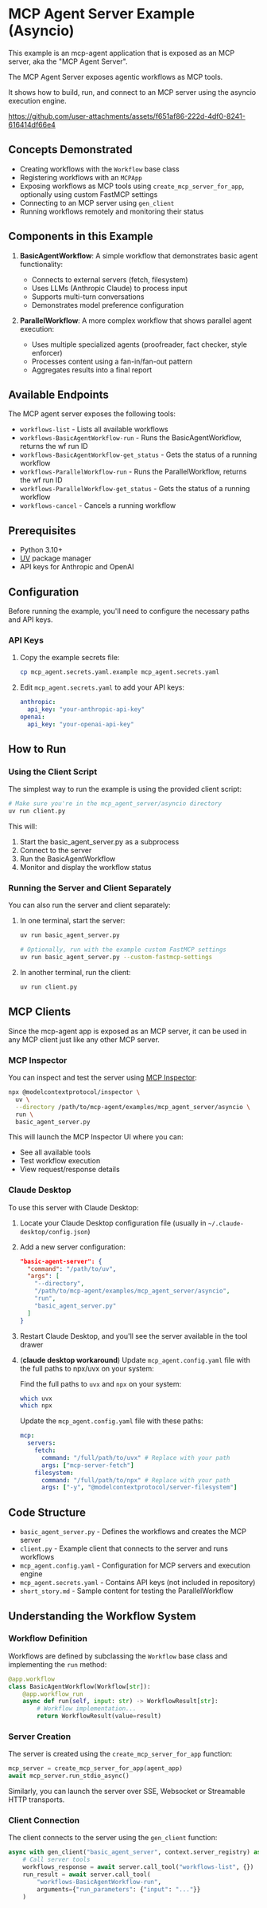 # MCP Agent Server Example (Asyncio)

This example is an mcp-agent application that is exposed as an MCP server, aka the "MCP Agent Server".

The MCP Agent Server exposes agentic workflows as MCP tools.

It shows how to build, run, and connect to an MCP server using the asyncio execution engine.

https://github.com/user-attachments/assets/f651af86-222d-4df0-8241-616414df66e4

## Concepts Demonstrated

- Creating workflows with the `Workflow` base class
- Registering workflows with an `MCPApp`
- Exposing workflows as MCP tools using `create_mcp_server_for_app`, optionally using custom FastMCP settings
- Connecting to an MCP server using `gen_client`
- Running workflows remotely and monitoring their status

## Components in this Example

1. **BasicAgentWorkflow**: A simple workflow that demonstrates basic agent functionality:

   - Connects to external servers (fetch, filesystem)
   - Uses LLMs (Anthropic Claude) to process input
   - Supports multi-turn conversations
   - Demonstrates model preference configuration

2. **ParallelWorkflow**: A more complex workflow that shows parallel agent execution:
   - Uses multiple specialized agents (proofreader, fact checker, style enforcer)
   - Processes content using a fan-in/fan-out pattern
   - Aggregates results into a final report

## Available Endpoints

The MCP agent server exposes the following tools:

- `workflows-list` - Lists all available workflows
- `workflows-BasicAgentWorkflow-run` - Runs the BasicAgentWorkflow, returns the wf run ID
- `workflows-BasicAgentWorkflow-get_status` - Gets the status of a running workflow
- `workflows-ParallelWorkflow-run` - Runs the ParallelWorkflow, returns the wf run ID
- `workflows-ParallelWorkflow-get_status` - Gets the status of a running workflow
- `workflows-cancel` - Cancels a running workflow

## Prerequisites

- Python 3.10+
- [UV](https://github.com/astral-sh/uv) package manager
- API keys for Anthropic and OpenAI

## Configuration

Before running the example, you'll need to configure the necessary paths and API keys.

### API Keys

1. Copy the example secrets file:

   ```bash
   cp mcp_agent.secrets.yaml.example mcp_agent.secrets.yaml
   ```

2. Edit `mcp_agent.secrets.yaml` to add your API keys:
   ```yaml
   anthropic:
     api_key: "your-anthropic-api-key"
   openai:
     api_key: "your-openai-api-key"
   ```

## How to Run

### Using the Client Script

The simplest way to run the example is using the provided client script:

```bash
# Make sure you're in the mcp_agent_server/asyncio directory
uv run client.py
```

This will:

1. Start the basic_agent_server.py as a subprocess
2. Connect to the server
3. Run the BasicAgentWorkflow
4. Monitor and display the workflow status

### Running the Server and Client Separately

You can also run the server and client separately:

1. In one terminal, start the server:

   ```bash
   uv run basic_agent_server.py

   # Optionally, run with the example custom FastMCP settings
   uv run basic_agent_server.py --custom-fastmcp-settings
   ```

2. In another terminal, run the client:
   ```bash
   uv run client.py
   ```

## MCP Clients

Since the mcp-agent app is exposed as an MCP server, it can be used in any MCP client just
like any other MCP server.

### MCP Inspector

You can inspect and test the server using [MCP Inspector](https://github.com/modelcontextprotocol/inspector):

```bash
npx @modelcontextprotocol/inspector \
  uv \
  --directory /path/to/mcp-agent/examples/mcp_agent_server/asyncio \
  run \
  basic_agent_server.py
```

This will launch the MCP Inspector UI where you can:

- See all available tools
- Test workflow execution
- View request/response details

### Claude Desktop

To use this server with Claude Desktop:

1. Locate your Claude Desktop configuration file (usually in `~/.claude-desktop/config.json`)

2. Add a new server configuration:

   ```json
   "basic-agent-server": {
     "command": "/path/to/uv",
     "args": [
       "--directory",
       "/path/to/mcp-agent/examples/mcp_agent_server/asyncio",
       "run",
       "basic_agent_server.py"
     ]
   }
   ```

3. Restart Claude Desktop, and you'll see the server available in the tool drawer

4. (**claude desktop workaround**) Update `mcp_agent.config.yaml` file with the full paths to npx/uvx on your system:

   Find the full paths to `uvx` and `npx` on your system:

   ```bash
   which uvx
   which npx
   ```

   Update the `mcp_agent.config.yaml` file with these paths:

   ```yaml
   mcp:
     servers:
       fetch:
         command: "/full/path/to/uvx" # Replace with your path
         args: ["mcp-server-fetch"]
       filesystem:
         command: "/full/path/to/npx" # Replace with your path
         args: ["-y", "@modelcontextprotocol/server-filesystem"]
   ```

## Code Structure

- `basic_agent_server.py` - Defines the workflows and creates the MCP server
- `client.py` - Example client that connects to the server and runs workflows
- `mcp_agent.config.yaml` - Configuration for MCP servers and execution engine
- `mcp_agent.secrets.yaml` - Contains API keys (not included in repository)
- `short_story.md` - Sample content for testing the ParallelWorkflow

## Understanding the Workflow System

### Workflow Definition

Workflows are defined by subclassing the `Workflow` base class and implementing the `run` method:

```python
@app.workflow
class BasicAgentWorkflow(Workflow[str]):
    @app.workflow_run
    async def run(self, input: str) -> WorkflowResult[str]:
        # Workflow implementation...
        return WorkflowResult(value=result)
```

### Server Creation

The server is created using the `create_mcp_server_for_app` function:

```python
mcp_server = create_mcp_server_for_app(agent_app)
await mcp_server.run_stdio_async()
```

Similarly, you can launch the server over SSE, Websocket or Streamable HTTP transports.

### Client Connection

The client connects to the server using the `gen_client` function:

```python
async with gen_client("basic_agent_server", context.server_registry) as server:
    # Call server tools
    workflows_response = await server.call_tool("workflows-list", {})
    run_result = await server.call_tool(
        "workflows-BasicAgentWorkflow-run",
        arguments={"run_parameters": {"input": "..."}}
    )
```
